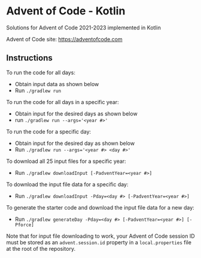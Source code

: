 # Advent of Code - Kotlin

Solutions for Advent of Code 2021-2023 implemented in Kotlin

Advent of Code site: https://adventofcode.com

## Instructions

To run the code for all days:

- Obtain input data as shown below
- Run `./gradlew run`

To run the code for all days in a specific year:

- Obtain input for the desired days as shown below
- run `./gradlew run --args='<year #>'`

To run the code for a specific day:

- Obtain input for the desired day as shown below
- Run `./gradlew run --args='<year #> <day #>'`

To download all 25 input files for a specific year:

- Run `./gradlew downloadInput [-PadventYear=<year #>]`

To download the input file data for a specific day:

- Run `./gradlew downloadInput -Pday=<day #> [-PadventYear=<year #>]`

To generate the starter code and download the input file data for a new day:

- Run `./gradlew generateDay -Pday=<day #> [-PadventYear=<year #>] [-Pforce]`

Note that for input file downloading to work, your Advent of Code session ID must be stored
as an `advent.session.id` property in a `local.properties` file at the root of the repository.
